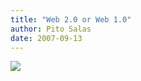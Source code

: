 ```yaml
---
title: "Web 2.0 or Web 1.0"
author: Pito Salas
date: 2007-09-13
---
```




![](https://i0.wp.com/www.dilbert.com/comics/dilbert/archive/images/dilbert2007090116399.jpg?w=584)


